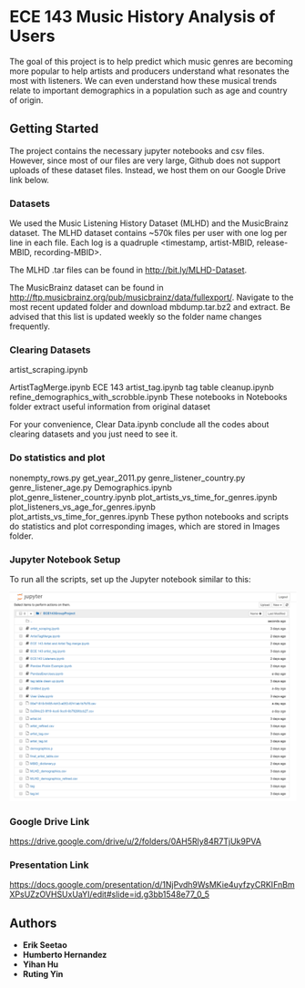 # ECE 143 Music History Analysis of Users

The goal of this project is to help predict which music genres are becoming more popular to help artists and producers understand what resonates the most with listeners. We can even understand how these musical trends relate to important demographics in a population such as age and country of origin.  

## Getting Started

The project contains the necessary jupyter notebooks and csv files. However, since most of our files are very large, Github does not support uploads of these dataset files. Instead, we host them on our Google Drive link below.

### Datasets

We used the Music Listening History Dataset (MLHD) and the MusicBrainz dataset. The MLHD dataset contains ~570k files per user with one log per line in each file. Each log is a quadruple <timestamp, artist-MBID, release-MBID, recording-MBID>.

The MLHD .tar files can be found in http://bit.ly/MLHD-Dataset.

The MusicBrainz dataset can be found in http://ftp.musicbrainz.org/pub/musicbrainz/data/fullexport/. Navigate to the most recent updated folder and download mbdump.tar.bz2 and extract. Be advised that this list is updated weekly so the folder name changes frequently.

### Clearing Datasets
artist_scraping.ipynb

ArtistTagMerge.ipynb 
ECE 143 artist_tag.ipynb
tag table cleanup.ipynb
refine_demographics_with_scrobble.ipynb 
These notebooks in Notebooks folder extract useful information from original dataset 

For your convenience, Clear Data.ipynb conclude all the codes about clearing datasets and you just need to see it.

### Do statistics and plot
nonempty_rows.py
get_year_2011.py
genre_listener_country.py
genre_listener_age.py
Demographics.ipynb 
plot_genre_listener_country.ipynb
plot_artists_vs_time_for_genres.ipynb
plot_listeners_vs_age_for_genres.ipynb
plot_artists_vs_time_for_genres.ipynb 
These python notebooks and scripts do statistics and plot corresponding images, which are stored in Images folder.

### Jupyter Notebook Setup

To run all the scripts, set up the Jupyter notebook similar to this:

![alt text](https://github.com/ece143team16/ECE143---Music-History-Analysis-of-Users/blob/master/Images/Jupyter%20Setup.png)






### Google Drive Link

https://drive.google.com/drive/u/2/folders/0AH5Rly84R7TjUk9PVA

### Presentation Link

https://docs.google.com/presentation/d/1NjPvdh9WsMKie4uyfzyCRKIFnBmXPsUZzOVHSUxUaYI/edit#slide=id.g3bb1548e77_0_5

## Authors

* **Erik Seetao** 
* **Humberto Hernandez** 
* **Yihan Hu** 
* **Ruting Yin** 
